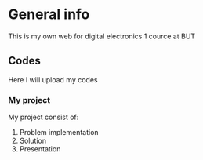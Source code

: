 # General info
This is my own web for digital electronics 1 cource at BUT
## Codes
Here I will upload my codes
### My project
My project consist of:
1. Problem implementation
2. Solution
3. Presentation
